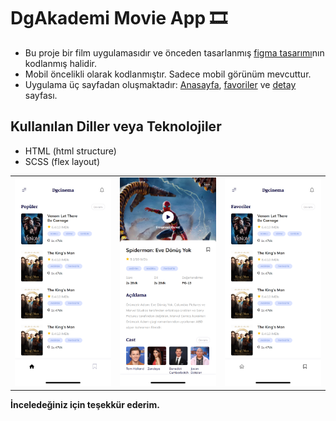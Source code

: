 # DgAkademi Movie App 🎞

- Bu proje bir film uygulamasıdır ve önceden tasarlanmış [figma tasarımı](https://www.figma.com/file/Bq3LDs3EdvTQ2qGANrlSuf/Dgakademi-Movie-Mobile-App-UI-Design-(Community)?node-id=3%3A2)nın kodlanmış halidir.
- Mobil öncelikli olarak kodlanmıştır. Sadece mobil görünüm mevcuttur.
- Uygulama üç sayfadan oluşmaktadır: [Anasayfa](https://github.com/beyzanur-seyhan/DGAkademi/blob/main/W-01/index.html), [favoriler](https://github.com/beyzanur-seyhan/DGAkademi/blob/main/W-01/favorites.html) ve [detay](https://github.com/beyzanur-seyhan/DGAkademi/blob/main/W-01/detail-movie.html) sayfası.

## Kullanılan Diller veya Teknolojiler

- HTML (html structure)
- SCSS (flex layout)

<table>
<tbody>
<tr>
<td><img src="views/home.png"/></td>
<td><img src="views/detail.png"/></td>
<td><img src="views/bookmark.png"/></td>
</tr>
</tbody>
</table>

<b>İnceledeğiniz için teşekkür ederim.</b>
